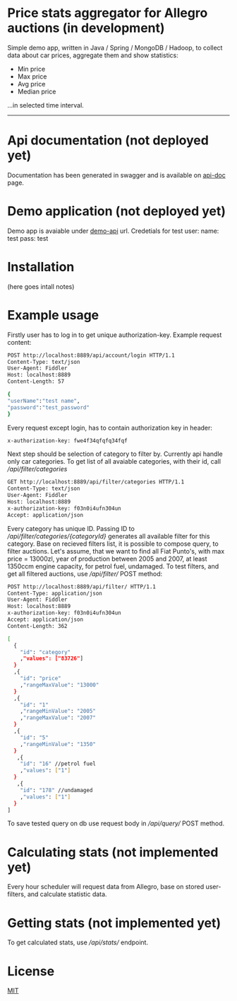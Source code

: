 # Price stats aggregator for Allegro auctions (in development)

Simple demo app, written in Java / Spring / MongoDB / Hadoop, to collect data about car prices, aggregate them and show statistics:
- Min price
- Max price
- Avg price
- Median price

...in selected time interval.

---------------------------------------------------------------------------

# Api documentation (not deployed yet)
Documentation has been generated in swagger and is available on [api-doc](http://deployed-api-url.com/swagger-ui.html) page.

# Demo application (not deployed yet)
Demo app is avaiable under [demo-api](http://deployed-api-url.com/api) url. Credetials for test user:
name: test
pass: test

# Installation

(here goes intall notes)

# Example usage

Firstly user has to log in to get unique authorization-key. 
Example request content:
```sh
POST http://localhost:8889/api/account/login HTTP/1.1
Content-Type: text/json
User-Agent: Fiddler
Host: localhost:8889
Content-Length: 57

{
"userName":"test name",
"password":"test_password"
}
```

Every request except login, has to contain authorization key in header:
```sh
x-authorization-key: fwe4f34qfqfq34fqf
```

Next step should be selection of category to filter by. Currently api handle only car categories. To get list of all avaiable categories, with their id, call */api/filter/categories*

```sh
GET http://localhost:8889/api/filter/categories HTTP/1.1
Content-Type: text/json
User-Agent: Fiddler
Host: localhost:8889
x-authorization-key: f03n0i4ufn304un
Accept: application/json
```

Every category has unique ID. Passing ID to */api/filter/categories/{categoryId}* generates all available filter for this category.
Base on recieved filters list, it is possible to compose query, to filter auctions. Let's assume, that we want to find all Fiat Punto's, with max price = 13000zl, year of production between 2005 and 2007, at least 1350ccm engine capacity, for petrol fuel, undamaged. To test filters, and get all filtered auctions, use */api/filter/* POST method:

```sh
POST http://localhost:8889/api/filter/ HTTP/1.1
Content-Type: application/json
User-Agent: Fiddler
Host: localhost:8889
x-authorization-key: f03n0i4ufn304un
Accept: application/json
Content-Length: 362

[
  {
    "id": "category"
    ,"values": ["83726"]
  }
  ,{
    "id": "price"
    ,"rangeMaxValue": "13000"
  }
  ,{
    "id": "1"
    ,"rangeMinValue": "2005"
    ,"rangeMaxValue": "2007"
  }
  ,{
    "id": "5"
    ,"rangeMinValue": "1350"
  }
   ,{
    "id": "16" //petrol fuel
    ,"values": ["1"]
  }
   ,{
    "id": "178" //undamaged
    ,"values": ["1"]
  }
]
```

To save tested query on db use request body in */api/query/* POST method. 

# Calculating stats (not implemented yet)

Every hour scheduler will request data from Allegro, base on stored user-filters, and calculate statistic data.

# Getting stats (not implemented yet)

To get calculated stats, use */api/stats/* endpoint.

# License 

[MIT](https://opensource.org/licenses/MIT)
